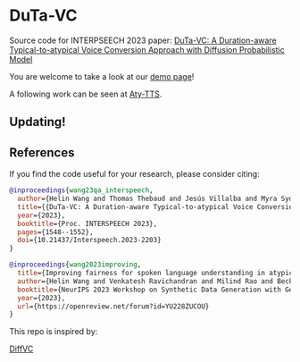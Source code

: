# DuTa-VC
Source code for INTERPSEECH 2023 paper: [DuTa-VC: A Duration-aware Typical-to-atypical Voice Conversion Approach with Diffusion Probabilistic Model](https://arxiv.org/pdf/2306.10588.pdf)

You are welcome to take a look at our [demo page](https://wanghelin1997.github.io/DuTa-VC-Demo/)!

A following work can be seen at [Aty-TTS](https://github.com/WangHelin1997/Aty-TTS).

## Updating!


## References

If you find the code useful for your research, please consider citing:

```bibtex
@inproceedings{wang23qa_interspeech,
  author={Helin Wang and Thomas Thebaud and Jesús Villalba and Myra Sydnor and Becky Lammers and Najim Dehak and Laureano Moro-Velazquez},
  title={{DuTa-VC: A Duration-aware Typical-to-atypical Voice Conversion Approach with Diffusion Probabilistic Model}},
  year={2023},
  booktitle={Proc. INTERSPEECH 2023},
  pages={1548--1552},
  doi={10.21437/Interspeech.2023-2203}
}
```

```bibtex
@inproceedings{wang2023improving,
  title={Improving fairness for spoken language understanding in atypical speech with Text-to-Speech},
  author={Helin Wang and Venkatesh Ravichandran and Milind Rao and Becky Lammers and Myra Sydnor and Nicholas Maragakis and Ankur A. Butala and Jayne Zhang and Lora Clawson and Victoria Chovaz and Laureano Moro-Velazquez},
  booktitle={NeurIPS 2023 Workshop on Synthetic Data Generation with Generative AI},
  year={2023},
  url={https://openreview.net/forum?id=YU228ZUCOU}
}

```

This repo is inspired by:

[DiffVC](https://github.com/huawei-noah/Speech-Backbones/tree/main/DiffVC)
